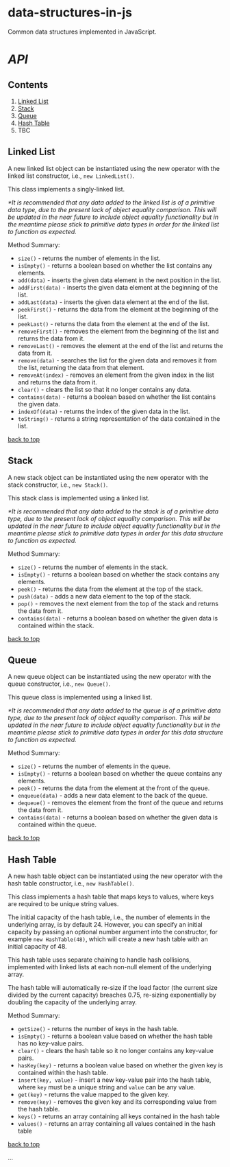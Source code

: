 # data-structures-in-js
Common data structures implemented in JavaScript.

# _API_

## Contents
1. [Linked List](#linked-list)
2. [Stack](#stack)
3. [Queue](#queue)
4. [Hash Table](#hash-table)
5. TBC


## Linked List
A new linked list object can be instantiated using the new operator with the linked list constructor, i.e., `new LinkedList()`.

This class implements a singly-linked list.

_*It is recommended that any data added to the linked list is of a primitive data type, due to the present lack of object equality comparison. This will be updated in the near future to include object equality functionality but in the meantime please stick to primitive data types in order for the linked list to function as expected._

Method Summary:

* `size()` - returns the number of elements in the list.
* `isEmpty()` - returns a boolean based on whether the list contains any elements.
* `add(data)` - inserts the given data element in the next position in the list.
* `addFirst(data)` - inserts the given data element at the beginning of the list.
* `addLast(data)` - inserts the given data element at the end of the list.
* `peekFirst()` - returns the data from the element at the beginning of the list.
* `peekLast()` - returns the data from the element at the end of the list.
* `removeFirst()` - removes the element from the beginning of the list and returns the data from it.
* `removeLast()` - removes the element at the end of the list and returns the data from it.
* `remove(data)` - searches the list for the given data and removes it from the list, returning the data from that element.
* `removeAt(index)` - removes an element from the given index in the list and returns the data from it.
* `clear()` - clears the list so that it no longer contains any data.
* `contains(data)` - returns a boolean based on whether the list contains the given data.
* `indexOf(data)` - returns the index of the given data in the list.
* `toString()` - returns a string representation of the data contained in the list.

[back to top](#contents)

## Stack
A new stack object can be instantiated using the new operator with the stack constructor, i.e., `new Stack()`.

This stack class is implemented using a linked list.

_*It is recommended that any data added to the stack is of a primitive data type, due to the present lack of object equality comparison. This will be updated in the near future to include object equality functionality but in the meantime please stick to primitive data types in order for this data structure to function as expected._

Method Summary:

* `size()` - returns the number of elements in the stack.
* `isEmpty()` - returns a boolean based on whether the stack contains any elements.
* `peek()` - returns the data from the element at the top of the stack.
* `push(data)` - adds a new data element to the top of the stack.
* `pop()` - removes the next element from the top of the stack and returns the data from it.
* `contains(data)` - returns a boolean based on whether the given data is contained within the stack.  

[back to top](#contents)

## Queue
A new queue object can be instantiated using the new operator with the queue constructor, i.e., `new Queue()`.

This queue class is implemented using a linked list.

_*It is recommended that any data added to the queue is of a primitive data type, due to the present lack of object equality comparison. This will be updated in the near future to include object equality functionality but in the meantime please stick to primitive data types in order for this data structure to function as expected._

Method Summary:

* `size()` - returns the number of elements in the queue.
* `isEmpty()` - returns a boolean based on whether the queue contains any elements.
* `peek()` - returns the data from the element at the front of the queue.
* `enqueue(data)` - adds a new data element to the back of the queue.
* `dequeue()` - removes the element from the front of the queue and returns the data from it.
* `contains(data)` - returns a boolean based on whether the given data is contained within the queue. 

[back to top](#contents)

## Hash Table
A new hash table object can be instantiated using the new operator with the hash table constructor, i.e., `new HashTable()`.

This class implements a hash table that maps keys to values, where keys are required to be unique string values.

The initial capacity of the hash table, i.e., the number of elements in the underlying array, is by default 24. However, you can specify an initial capacity by passing an optional number argument into the constructor, for example `new HashTable(48)`, which will create a new hash table with an initial capacity of 48.

This hash table uses separate chaining to handle hash collisions, implemented with linked lists at each non-null element of the underlying array.

The hash table will automatically re-size if the load factor (the current size divided by the current capacity) breaches 0.75, re-sizing exponentially by doubling the capacity of the underlying array.

Method Summary:

* `getSize()` - returns the number of keys in the hash table.
* `isEmpty()` - returns a boolean value based on whether the hash table has no key-value pairs.
* `clear()` - clears the hash table so it no longer contains any key-value pairs.
* `hasKey(key)` - returns a boolean value based on whether the given key is contained within the hash table.
* `insert(key, value)` - insert a new key-value pair into the hash table, where `key` must be a unique string and `value` can be any value.
* `get(key)` - returns the value mapped to the given key.
* `remove(key)` - removes the given key and its corresponding value from the hash table.
* `keys()` - returns an array containing all keys contained in the hash table
* `values()` - returns an array containing all values contained in the hash table

[back to top](#contents)

...
